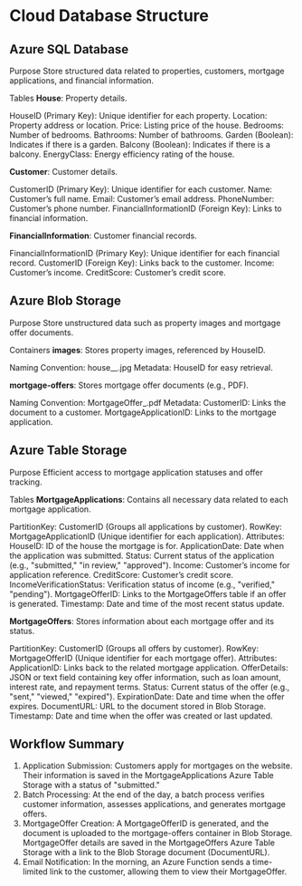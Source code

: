 # Cloud Database Structure

## Azure SQL Database
Purpose
Store structured data related to properties, customers, mortgage applications, and financial information.

Tables
**House**: Property details.

HouseID (Primary Key): Unique identifier for each property.
Location: Property address or location.
Price: Listing price of the house.
Bedrooms: Number of bedrooms.
Bathrooms: Number of bathrooms.
Garden (Boolean): Indicates if there is a garden.
Balcony (Boolean): Indicates if there is a balcony.
EnergyClass: Energy efficiency rating of the house.

**Customer**: Customer details.

CustomerID (Primary Key): Unique identifier for each customer.
Name: Customer’s full name.
Email: Customer’s email address.
PhoneNumber: Customer’s phone number.
FinancialInformationID (Foreign Key): Links to financial information.

**FinancialInformation**: Customer financial records.

FinancialInformationID (Primary Key): Unique identifier for each financial record.
CustomerID (Foreign Key): Links back to the customer.
Income: Customer’s income.
CreditScore: Customer’s credit score.

## Azure Blob Storage
Purpose
Store unstructured data such as property images and mortgage offer documents.

Containers
**images**: Stores property images, referenced by HouseID.

Naming Convention: house_<HouseID>_<ImageNumber>.jpg
Metadata: HouseID for easy retrieval.

**mortgage-offers**: Stores mortgage offer documents (e.g., PDF).

Naming Convention: MortgageOffer_<MortgageOfferID>.pdf
Metadata:
CustomerID: Links the document to a customer.
MortgageApplicationID: Links to the mortgage application.

## Azure Table Storage
Purpose
Efficient access to mortgage application statuses and offer tracking.

Tables
**MortgageApplications**: Contains all necessary data related to each mortgage application.

PartitionKey: CustomerID (Groups all applications by customer).
RowKey: MortgageApplicationID (Unique identifier for each application).
Attributes:
HouseID: ID of the house the mortgage is for.
ApplicationDate: Date when the application was submitted.
Status: Current status of the application (e.g., "submitted," "in review," "approved").
Income: Customer’s income for application reference.
CreditScore: Customer’s credit score.
IncomeVerificationStatus: Verification status of income (e.g., "verified," "pending").
MortgageOfferID: Links to the MortgageOffers table if an offer is generated.
Timestamp: Date and time of the most recent status update.

**MortgageOffers**: Stores information about each mortgage offer and its status.

PartitionKey: CustomerID (Groups all offers by customer).
RowKey: MortgageOfferID (Unique identifier for each mortgage offer).
Attributes:
ApplicationID: Links back to the related mortgage application.
OfferDetails: JSON or text field containing key offer information, such as loan amount, interest rate, and repayment terms.
Status: Current status of the offer (e.g., "sent," "viewed," "expired").
ExpirationDate: Date and time when the offer expires.
DocumentURL: URL to the document stored in Blob Storage.
Timestamp: Date and time when the offer was created or last updated.

## Workflow Summary
1. Application Submission: Customers apply for mortgages on the website. Their information is saved in the MortgageApplications Azure Table Storage with a status of "submitted."
2. Batch Processing: At the end of the day, a batch process verifies customer information, assesses applications, and generates mortgage offers.
3. MortgageOffer Creation:
    A MortgageOfferID is generated, and the document is uploaded to the mortgage-offers container in Blob Storage.
    MortgageOffer details are saved in the MortgageOffers Azure Table Storage with a link to the Blob Storage document (DocumentURL).
4. Email Notification: In the morning, an Azure Function sends a time-limited link to the customer, allowing them to view their MortgageOffer.